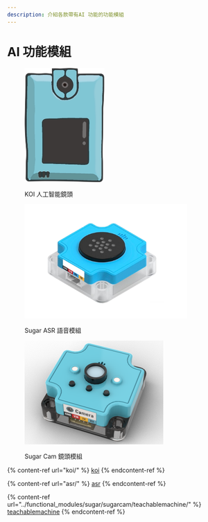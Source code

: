 ```yaml
---
description: 介紹各款帶有AI 功能的功能模組
---
```


# AI 功能模組



<div>

<figure><img src="../.gitbook/assets/KOI Cartoon.png" alt="" width="184"><figcaption><p>KOI 人工智能鏡頭</p></figcaption></figure>

 

<figure><img src="../.gitbook/assets/ASR_clean (2).png" alt="" width="375"><figcaption><p>Sugar ASR 語音模組</p></figcaption></figure>

 

<figure><img src="../.gitbook/assets/cam_render.png" alt="" width="320"><figcaption><p>Sugar Cam 鏡頭模組</p></figcaption></figure>

</div>

{% content-ref url="koi/" %}
[koi](koi/)
{% endcontent-ref %}

{% content-ref url="asr/" %}
[asr](asr/)
{% endcontent-ref %}

{% content-ref url="../functional_modules/sugar/sugarcam/teachablemachine/" %}
[teachablemachine](../functional\_modules/sugar/sugarcam/teachablemachine/)
{% endcontent-ref %}
